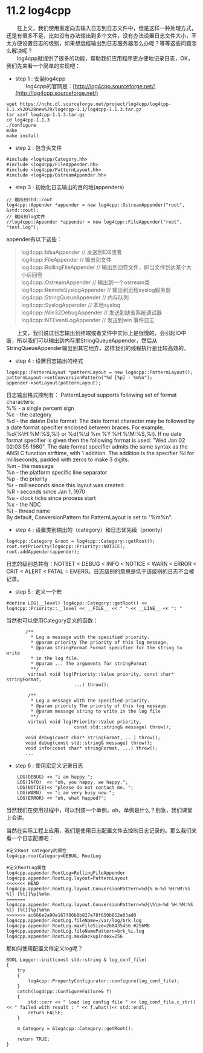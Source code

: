 # 11.2 log4cpp

&emsp;&emsp;在上文，我们使用重定向去输入日志到日志文件中，但是这样一种处理方式，还是有很多不足，比如没有办法输出到多个文件，没有办法设置日志文件大小，不太方便设置日志的级别，如果想远程输出到日志服务器怎么办呢？等等这些问题怎么解决呢？  
&emsp;&emsp;log4cpp就提供了很多的功能，帮助我们应用程序更方便地记录日志，OK，我们先来看一个简单的实现吧：

* step 1 : 安装log4cpp  
&emsp;&emsp;log4cpp的官网是：[http://log4cpp.sourceforge.net/](http://log4cpp.sourceforge.net/)

```
wget https://nchc.dl.sourceforge.net/project/log4cpp/log4cpp-1.1.x%20%28new%29/log4cpp-1.1/log4cpp-1.1.3.tar.gz
tar xzvf log4cpp-1.1.3.tar.gz
cd log4cpp-1.1.3
./configure
make
make install
```

* step 2 : 包含头文件

```
#include <log4cpp/Category.hh>
#include <log4cpp/FileAppender.hh>
#include <log4cpp/PatternLayout.hh>
#include <log4cpp/OstreamAppender.hh>

```

* step 3 : 初始化日志输出的目的地(appenders)

```
// 输出到std::cout
log4cpp::Appender *appender = new log4cpp::OstreamAppender("root", &std::cout);
// 输出到log文件
//log4cpp::Appender *appender = new log4cpp::FileAppender("root", "test.log");

```

appender有以下这些：
  > log4cpp::IdsaAppender                          // 发送到IDS或者  
    log4cpp::FileAppender                           // 输出到文件  
    log4cpp::RollingFileAppender                // 输出到回卷文件，即当文件到达某个大小后回卷  
    log4cpp::OstreamAppender                   // 输出到一个ostream类  
    log4cpp::RemoteSyslogAppender         // 输出到远程syslog服务器  
    log4cpp::StringQueueAppender            // 内存队列  
    log4cpp::SyslogAppender                      // 本地syslog  
    log4cpp::Win32DebugAppender            // 发送到缺省系统调试器  
    log4cpp::NTEventLogAppender             // 发送到win 事件日志  

&emsp;&emsp;上文，我们说过日志输出到终端或者文件中实际上是很慢的，会引起IO中断，所以我们可以输出到内存里StringQueueAppender，然后从StringQueueAppender输出到其它地方，这样我们的线程执行是比较高效的。

* step 4 : 设置日志输出的格式

```
log4cpp::PatternLayout *patternLayout = new log4cpp::PatternLayout();
patternLayout->setConversionPattern("%d [%p] - %m%n");
appender->setLayout(patternLayout);

```

日志输出格式控制有：
PatternLayout supports following set of format characters:  
%% - a single percent sign  
%c - the category  
%d - the date\n Date format: The date format character may be followed by a date format specifier enclosed between braces. For example, %d{\%\H:%M:%S,%l} or %d{\%\d %m %Y %H:%\M:%S,%l}. If no date format specifier is given then the following format is used: "Wed Jan 02 02:03:55 1980". The date format specifier admits the same syntax as the ANSI C function strftime, with 1 addition. The addition is the specifier %l for milliseconds, padded with zeros to make 3 digits.  
%m - the message  
%n - the platform specific line separator  
%p - the priority  
%r - milliseconds since this layout was created.  
%R - seconds since Jan 1, 1970  
%u - clock ticks since process start  
%x - the NDC  
%t - thread name  
By default, ConversionPattern for PatternLayout is set to "%m%n".

* step 4 : 设置类别输出的（category）和日志优先级（priority）

```
log4cpp::Category &root = log4cpp::Category::getRoot();
root.setPriority(log4cpp::Priority::NOTICE);
root.addAppender(appender);

```
日志的级别总共有：NOTSET < DEBUG < INFO < NOTICE < WARN < ERROR < CRIT < ALERT < FATAL = EMERG。日志级别的意思是低于该级别的日志不会被记录。

* step 5 : 定义一个宏

```
#define LOG(__level) log4cpp::Category::getRoot() << log4cpp::Priority::__level << __FILE__ << " " << __LINE__ << ": "
```
当然也可以使用Category定义的函数：

```
       /**
         * Log a message with the specified priority.
         * @param priority The priority of this log message.
         * @param stringFormat Format specifier for the string to write
         * in the log file.
         * @param ... The arguments for stringFormat
         **/
        virtual void log(Priority::Value priority, const char* stringFormat,
                         ...) throw();

        /**
         * Log a message with the specified priority.
         * @param priority The priority of this log message.
         * @param message string to write in the log file
         **/
        virtual void log(Priority::Value priority,
                         const std::string& message) throw();

       void debug(const char* stringFormat, ...) throw();
	   void debug(const std::string& message) throw();
	   void info(const char* stringFormat, ...) throw();
	   ...
```
* step 6 : 使用宏定义记录日志

```
    LOG(DEBUG) << "i am happy.";
    LOG(INFO)  << "oh, you happy, we happy.";
    LOG(NOTICE)<< "please do not contact me. ";
    LOG(WARN)  << "i am very busy now.";
    LOG(ERROR) << "oh, what happed?";

```
当然我们在使用过程中，可以封装一个单例，oh，单例是什么？别急，我们课堂上会讲。

当然在实际工程上应用，我们是使用日志配置文件去控制日志记录的。那么我们来看一个日志配置吧：
```
#定义Root category的属性
log4cpp.rootCategory=DEBUG, RootLog

#定义RootLog属性
log4cpp.appender.RootLog=RollingFileAppender
log4cpp.appender.RootLog.layout=PatternLayout
<<<<<<< HEAD
log4cpp.appender.RootLog.layout.ConversionPattern=%d{% m-%d %H:%M:%S %l} [%t][%p]%m%n
=======
log4cpp.appender.RootLog.layout.ConversionPattern=%d{\%\m-%d %H:%M:%S %l} [%t][%p]%m%n
>>>>>>> ac666e2a90e167f86b8b827e78f650b852e03ad0
log4cpp.appender.RootLog.fileName=/var/log/brk.log
log4cpp.appender.RootLog.maxFileSize=268435456 #256MB
log4cpp.appender.RootLog.fileNamePattern=brk_%i.log
log4cpp.appender.RootLog.maxBackupIndex=256

```
那如何使用配置文件定义log呢？

```
BOOL Logger::init(const std::string & log_conf_file)
{
    try
    {
        log4cpp::PropertyConfigurator::configure(log_conf_file);
    }
    catch(log4cpp::ConfigureFailure& f)
    {
        std::cerr << " load log config file " << log_conf_file.c_str() << " failed with result : " << f.what()<< std::endl;
        return FALSE;
    }

    m_Category = &log4cpp::Category::getRoot();

    return TRUE;
}

```


